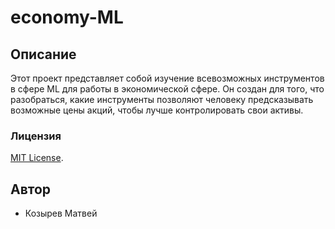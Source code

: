 # economy-ML

## Описание
Этот проект представляет собой изучение всевозможных инструментов в сфере ML для работы в экономической сфере. Он создан для того, что разобраться, какие инструменты позволяют человеку предсказывать возможные цены акций, чтобы лучше контролировать свои активы.

### **Лицензия**
[MIT License](https://choosealicense.com/licenses/mit/).

## Автор
- Козырев Матвей

